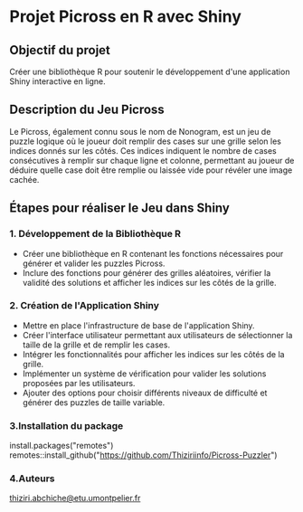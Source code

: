 # Projet Picross en R avec Shiny


## Objectif du projet 
Créer une bibliothèque R pour soutenir le développement d'une application Shiny interactive en ligne.

## Description du Jeu Picross
Le Picross, également connu sous le nom de Nonogram, est un jeu de puzzle logique où le joueur doit remplir des cases sur une grille selon les indices donnés sur les côtés. Ces indices indiquent le nombre de cases consécutives à remplir sur chaque ligne et colonne, permettant au joueur de déduire quelle case doit être remplie ou laissée vide pour révéler une image cachée.

## Étapes pour réaliser le Jeu dans Shiny

### 1. Développement de la Bibliothèque R
- Créer une bibliothèque en R contenant les fonctions nécessaires pour générer et valider les puzzles Picross.
- Inclure des fonctions pour générer des grilles aléatoires, vérifier la validité des solutions et afficher les indices sur les côtés de la grille.

### 2. Création de l'Application Shiny
- Mettre en place l'infrastructure de base de l'application Shiny.
- Créer l'interface utilisateur permettant aux utilisateurs de sélectionner la taille de la grille et de remplir les cases.
- Intégrer les fonctionnalités pour afficher les indices sur les côtés de la grille.
- Implémenter un système de vérification pour valider les solutions proposées par les utilisateurs.
- Ajouter des options pour choisir différents niveaux de difficulté et générer des puzzles de taille variable.

### 3.Installation du package 
install.packages("remotes")
remotes::install_github("https://github.com/Thiziriinfo/Picross-Puzzler")

### 4.Auteurs 
thiziri.abchiche@etu.umontpelier.fr




